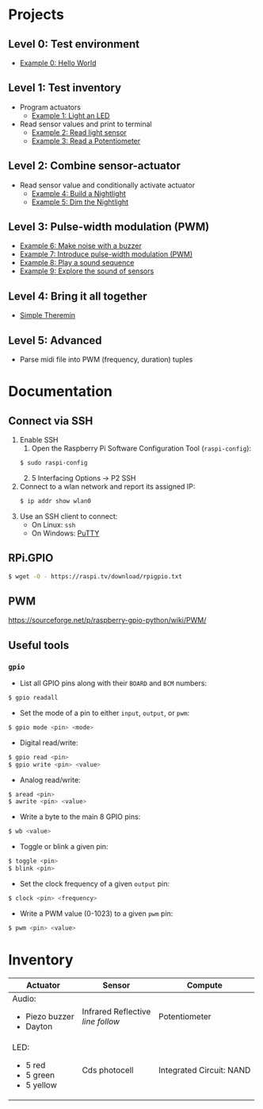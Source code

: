 # Projects

## Level 0: Test environment
* [Example 0: Hello World](examples/0_hello_world/README.md)

## Level 1: Test inventory
* Program actuators
  * [Example 1: Light an LED](examples/1_light_led/README.md)
* Read sensor values and print to terminal
  * [Example 2: Read light sensor](examples/2_read_light/README.md)
  * [Example 3: Read a Potentiometer](examples/3_read_potentiometer/README.md)

## Level 2: Combine sensor-actuator
* Read sensor value and conditionally activate actuator
  * [Example 4: Build a Nightlight](examples/4_build_nightlight/README.md)
  * [Example 5: Dim the Nightlight](examples/5_dim_nightlight/README.md)

## Level 3: Pulse-width modulation (PWM)
* [Example 6: Make noise with a buzzer](examples/6_buzzer_noise/README.md)
* [Example 7: Introduce pulse-width modulation (PWM)](examples/7_intro_pwm/README.md)
* [Example 8: Play a sound sequence](examples/8_play_sound/README.md)
* [Example 9: Explore the sound of sensors](examples/9_sensor_sound/README.md)

## Level 4: Bring it all together
* [Simple Theremin](examples/simple_theremin/README.md)

## Level 5: Advanced
* Parse midi file into PWM (frequency, duration) tuples


# Documentation

## Connect via SSH

1. Enable SSH
    1. Open the Raspberry Pi Software Configuration Tool (`raspi-config`):
    ``` bash
    $ sudo raspi-config
    ```
    2. 5 Interfacing Options -> P2 SSH
2. Connect to a wlan network and report its assigned IP:
    ``` bash
    $ ip addr show wlan0
    ```
3. Use an SSH client to connect:
    * On Linux: `ssh`
    * On Windows: [PuTTY](https://www.putty.org/)

## RPi.GPIO
``` bash
$ wget -O - https://raspi.tv/download/rpigpio.txt
```

## PWM
https://sourceforge.net/p/raspberry-gpio-python/wiki/PWM/

## Useful tools

### `gpio`

* List all GPIO pins along with their `BOARD` and `BCM` numbers:
``` bash
$ gpio readall
```

* Set the mode of a pin to either `input`, `output`, or `pwm`:
``` bash
$ gpio mode <pin> <mode>
```

* Digital read/write:
``` bash
$ gpio read <pin>
$ gpio write <pin> <value>
```

* Analog read/write:
``` bash
$ aread <pin>
$ awrite <pin> <value>
```

* Write a byte to the main 8 GPIO pins:
``` bash
$ wb <value>
```

* Toggle or blink a given pin:
``` bash
$ toggle <pin>
$ blink <pin>
```

* Set the clock frequency of a given `output` pin:
``` bash
$ clock <pin> <frequency>
```

* Write a PWM value (0-1023) to a given `pwm` pin:
``` bash
$ pwm <pin> <value>
```


# Inventory

| Actuator | Sensor | Compute |
|----------|--------|---------|
| Audio:<ul><li>Piezo buzzer</li><li>Dayton</li></ul> | Infrared Reflective<br><i>line follow</i> | Potentiometer |
| LED:<ul><li>5 red</li><li>5 green</li><li>5 yellow</li> | Cds photocell | Integrated Circuit: NAND |
